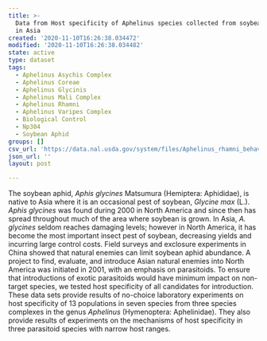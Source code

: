 ```yaml
---
title: >-
  Data from Host specificity of Aphelinus species collected from soybean aphid
  in Asia
created: '2020-11-10T16:26:38.034472'
modified: '2020-11-10T16:26:38.034482'
state: active
type: dataset
tags:
  - Aphelinus Asychis Complex
  - Aphelinus Coreae
  - Aphelinus Glycinis
  - Aphelinus Mali Complex
  - Aphelinus Rhamni
  - Aphelinus Varipes Complex
  - Biological Control
  - Np304
  - Soybean Aphid
groups: []
csv_url: 'https://data.nal.usda.gov/system/files/Aphelinus_rhamni_behavior_detailed.csv'
json_url: ''
layout: post

---
```

<p>The soybean aphid, <em>Aphis glycines</em> Matsumura (Hemiptera: Aphididae), is native to Asia where it is an occasional pest of soybean, <em>Glycine max</em> (L.). <em>Aphis glycines</em> was found during 2000 in North America and since then has spread throughout much of the area where soybean is grown. In Asia, <em>A. glycines</em> seldom reaches damaging levels; however in North America, it has become the most important insect pest of soybean, decreasing yields and incurring large control costs. Field surveys and exclosure experiments in China showed that natural enemies can limit soybean aphid abundance. A project to find, evaluate, and introduce Asian natural enemies into North America was initiated in 2001, with an emphasis on parasitoids. To ensure that introductions of exotic parasitoids would have minimum impact on non-target species, we tested host specificity of all candidates for introduction. These data sets provide results of no-choice laboratory experiments on host specificity of 13 populations in seven species from three species complexes in the genus <em>Aphelinus</em> (Hymenoptera: Aphelinidae). They also provide results of experiments on the mechanisms of host specificity in three parasitoid species with narrow host ranges.</p>

